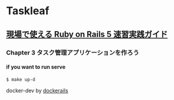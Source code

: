 # Taskleaf
## [現場で使える Ruby on Rails 5 速習実践ガイド](https://www.amazon.co.jp/%E7%8F%BE%E5%A0%B4%E3%81%A7%E4%BD%BF%E3%81%88%E3%82%8B-Ruby-Rails-5%E9%80%9F%E7%BF%92%E5%AE%9F%E8%B7%B5%E3%82%AC%E3%82%A4%E3%83%89-%E5%A4%A7%E5%A0%B4%E5%AF%A7%E5%AD%90/dp/4839962227)
### Chapter 3 タスク管理アプリケーションを作ろう

#### if you want to run serve
```
$ make up-d
```

docker-dev by [dockerails](https://github.com/NasSilverBullet/dockerails)